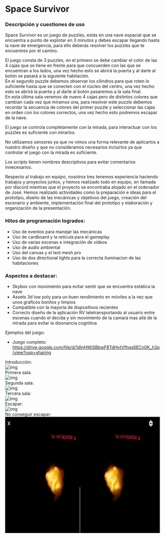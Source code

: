 # Space Survivor

### Descripción y cuestiones de uso

Space Survivor es un juego de puzzles, estás en una nave espacial que se encuentra a punto de explotar en 3 minutos y debes escapar llegando hasta la nave de emergencia, para ello deberás resolver los puzzles que te encuentres por el camino.  

El juego consta de 3 puzzles, en el primero se debe cambiar el color de las 4 cajas que se tiene en frente para que concuerden con las que se encuentran a los lados, una vez hecho esto se abrirá la puerta y al darle al botón se pasará a la siguiente habitación.  
En el segundo puzzle debemos observar los cilindros para que roten lo suficiente hasta que se conecten con el núcleo del centro, una vez hecho esto se abrirá la puerta y al darle al botón pasaremos a la sala final.  
En esta última sala veremos de nuevo 4 cajas pero de distintos colores que cambian cada vez que miramos una, para resolver este puzzle debemos recordar la secuencia de colores del primer puzzle y seleccionar las cajas en orden con los colores correctos, una vez hecho esto podremos escapar de la nave.

El juego se controla completamente con la mirada, para interactuar con los puzzles es suficiente con mirarlos.  

No utilizamos sensores ya que no vimos una forma relevante de aplicarlos a nuestro diseño y que no consideramos necesarios incluirlos ya que controlar el juego con la mirada es suficiente.

Los scripts tienen nombres descriptivos para evitar comentarios innecesarios.

Respecto al trabajo en equipo, nosotros tres tenemos experiencia haciendo trabajos y proyectos juntos, y hemos realizado todo en equipo, en llamada por discord mientras que el proyecto se encontraba alojado en el ordenador de José. Hemos realizado actividades como la preparación e ideas para el prototipo, diseño de las mecánicas y objetivos del juego, creación del escenario y ambiente, implementación final del prototipo y elaboración y organización de la presentación.

### Hitos de programación logrados:  

- Uso de eventos para manejar las mecánicas  
- Uso de cardboard y la retícula para el gameplay  
- Uso de varias escenas e integración de videos
- Uso de audio ambiental  
- Uso del canvas y el text mesh pro
- Uso de dos directional lights para la correcta iluminacion de las habitaciones  


### Aspectos a destacar: 

- Skybox con movimiento para evitar sentir que se encuentra estática la nave
- Assets 3d low poly para un buen rendimiento en móviles a la vez que unos graficos bonitos y limpios
- Compatible con la mayoría de dispositivos recientes
- Correcto diseño de la aplicación RV teletransportando al usuario entre escenas cuando el decida y sin movimiento de la camará mas allá de la mirada para evitar la disonancia cognitiva  


Ejemplos del juego:  

- Juego completo: https://drive.google.com/file/d/1dlnHWiSBbwF8TdHvtVfhqs6ECn0K_h2p/view?usp=sharing

Introducción:  
![img](https://github.com/julio-carrasco/prototipo-interfaces/blob/main/Videos/EscenaIntro.gif)  
Primera sala:  
![img](https://github.com/julio-carrasco/prototipo-interfaces/blob/main/Videos/PrimeraSala.gif)  
Segunda sala:  
![img](https://github.com/julio-carrasco/prototipo-interfaces/blob/main/Videos/SegundaSala.gif)  
Tercera sala:  
![img](https://github.com/julio-carrasco/prototipo-interfaces/blob/main/Videos/TerceraSala.gif)  
Escapar:  
![img](https://github.com/julio-carrasco/prototipo-interfaces/blob/main/Videos/Escapar.gif)  
No conseguir escapar:  
![img](https://github.com/julio-carrasco/prototipo-interfaces/blob/main/videos/Lose_end.gif)
